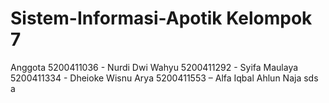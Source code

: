 # Sistem-Informasi-Apotik Kelompok 7 
Anggota
5200411036 - Nurdi Dwi Wahyu
5200411292 - Syifa Maulaya
5200411334 - Dheioke Wisnu Arya
5200411553 – Alfa Iqbal Ahlun Naja
sds
a
